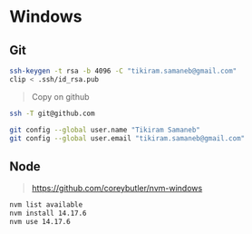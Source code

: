 # Windows

## Git


```bash
ssh-keygen -t rsa -b 4096 -C "tikiram.samaneb@gmail.com"
clip < .ssh/id_rsa.pub
```

> Copy on github

```bash
ssh -T git@github.com
```

```bash
git config --global user.name "Tikiram Samaneb"
git config --global user.email "tikiram.samaneb@gmail.com"
```

## Node

> https://github.com/coreybutler/nvm-windows

```bash
nvm list available
nvm install 14.17.6
nvm use 14.17.6
```
